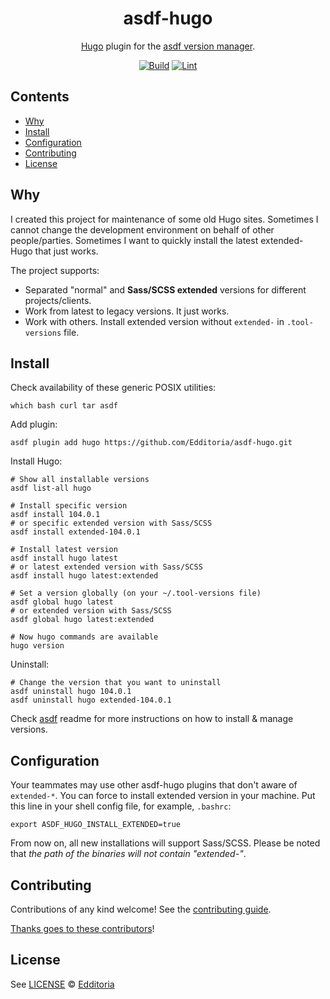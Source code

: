 <div align="center">

# asdf-hugo

[Hugo](https://gohugo.io/documentation/) plugin for the [asdf version manager](https://asdf-vm.com).

[![Build](https://github.com/Edditoria/asdf-hugo/actions/workflows/build.yml/badge.svg)](https://github.com/Edditoria/asdf-hugo/actions/workflows/build.yml) [![Lint](https://github.com/Edditoria/asdf-hugo/actions/workflows/lint.yml/badge.svg)](https://github.com/Edditoria/asdf-hugo/actions/workflows/lint.yml)

</div>

## Contents

- [Why](#why)
- [Install](#install)
- [Configuration](#configuration)
- [Contributing](#contributing)
- [License](#license)

## Why

I created this project for maintenance of some old Hugo sites. Sometimes I cannot change the development environment on behalf of other people/parties. Sometimes I want to quickly install the latest extended-Hugo that just works.

The project supports:

- Separated "normal" and **Sass/SCSS extended** versions for different projects/clients.
- Work from latest to legacy versions. It just works.
- Work with others. Install extended version without `extended-` in `.tool-versions` file.

## Install

Check availability of these generic POSIX utilities:

```shell
which bash curl tar asdf
```

Add plugin:

```shell
asdf plugin add hugo https://github.com/Edditoria/asdf-hugo.git
```

Install Hugo:

```shell
# Show all installable versions
asdf list-all hugo

# Install specific version
asdf install 104.0.1
# or specific extended version with Sass/SCSS
asdf install extended-104.0.1

# Install latest version
asdf install hugo latest
# or latest extended version with Sass/SCSS
asdf install hugo latest:extended

# Set a version globally (on your ~/.tool-versions file)
asdf global hugo latest
# or extended version with Sass/SCSS
asdf global hugo latest:extended

# Now hugo commands are available
hugo version
```

Uninstall:

```shell
# Change the version that you want to uninstall
asdf uninstall hugo 104.0.1
asdf uninstall hugo extended-104.0.1
```

Check [asdf](https://github.com/asdf-vm/asdf) readme for more instructions on how to install & manage versions.

## Configuration

Your teammates may use other asdf-hugo plugins that don't aware of `extended-*`. You can force to install extended version in your machine. Put this line in your shell config file, for example, `.bashrc`:

```shell
export ASDF_HUGO_INSTALL_EXTENDED=true
```

From now on, all new installations will support Sass/SCSS. Please be noted that _the path of the binaries will not contain "extended-"_.

## Contributing

Contributions of any kind welcome! See the [contributing guide](contributing.md).

[Thanks goes to these contributors](https://github.com/Edditoria/asdf-hugo/graphs/contributors)!

## License

See [LICENSE](LICENSE) © [Edditoria](https://github.com/Edditoria/)
